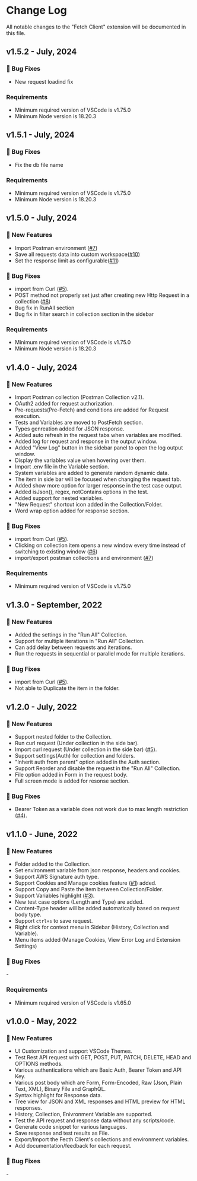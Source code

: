 # Change Log

All notable changes to the "Fetch Client" extension will be documented in this file.

## v1.5.2 - July, 2024
### 🐛 Bug Fixes
- New request loadind fix

### Requirements
- Minimum required version of VSCode is v1.75.0
- Minimum Node version is 18.20.3

## v1.5.1 - July, 2024
### 🐛 Bug Fixes
- Fix the db file name

### Requirements
- Minimum required version of VSCode is v1.75.0
- Minimum Node version is 18.20.3

## v1.5.0 - July, 2024
### 🎉 New Features
- Import Postman environment ([#7](https://github.com/Ganesan-Chandran/vscode-fetch-client/issues/7))
- Save all requests data into custom workspace([#10](https://github.com/Ganesan-Chandran/vscode-fetch-client/issues/10))
- Set the response limit as configurable([#11](https://github.com/Ganesan-Chandran/vscode-fetch-client/issues/11))

### 🐛 Bug Fixes
- import from Curl ([#5](https://github.com/Ganesan-Chandran/vscode-fetch-client/issues/5)).
- POST method not properly set just after creating new Http Request in a collection ([#8](https://github.com/Ganesan-Chandran/vscode-fetch-client/issues/8))
- Bug fix in RunAll section
- Bug fix in filter search in collection section in the sidebar

### Requirements
- Minimum required version of VSCode is v1.75.0
- Minimum Node version is 18.20.3

## v1.4.0 - July, 2024
### 🎉 New Features
- Import Postman collection (Postman Collection v2.1).
- OAuth2 added for request authorization.
- Pre-requests(Pre-Fetch) and conditions are added for Request execution.
- Tests and Variables are moved to PostFetch section.
- Types genreation added for JSON response.
- Added auto refresh in the request tabs when variables are modified.
- Added log for request and response in the output window.
- Added "View Log" button in the sidebar panel to open the log output window.
- Display the variables value when hovering over them.
- Import .env file in the Variable section.
- System variables are added to generate random dynamic data.
- The item in side bar will be focused when changing the request tab.
- Added show more option for larger response in the test case output.
- Added isJson(), regex, notContains options in the test.
- Added support for nested variables.
- "New Request" shortcut icon added in the Collection/Folder.
- Word wrap option added for response section.

### 🐛 Bug Fixes
- import from Curl ([#5](https://github.com/Ganesan-Chandran/vscode-fetch-client/issues/5)).
- Clicking on collection item opens a new window every time instead of switching to existing window ([#6](https://github.com/Ganesan-Chandran/vscode-fetch-client/issues/6))
- import/export postman collections and environment ([#7](https://github.com/Ganesan-Chandran/vscode-fetch-client/issues/7))


### Requirements
- Minimum required version of VSCode is v1.75.0

## v1.3.0 - September, 2022
### 🎉 New Features
- Added the settings in the "Run All" Collection.
- Support for multiple iterations in "Run All" Collection.
- Can add delay between requests and iterations.
- Run the requests in sequential or parallel mode for multiple iterations.

### 🐛 Bug Fixes

- import from Curl ([#5](https://github.com/Ganesan-Chandran/vscode-fetch-client/issues/5)).
- Not able to Duplicate the item in the folder.

## v1.2.0 - July, 2022
### 🎉 New Features
- Support nested folder to the Collection.
- Run curl request (Under collection in the side bar).
- Import curl request (Under collection in the side bar) ([#5](https://github.com/Ganesan-Chandran/vscode-fetch-client/issues/5)).
- Support settings(Auth) for collection and folders.
- "Inherit auth from parent" option added in the Auth section.
- Support Reorder and disable the request in the "Run All" Collection.
- File option added in Form in the request body.
- Full screen mode is added for resonse section.

### 🐛 Bug Fixes

- Bearer Token as a variable does not work due to max length restriction ([#4](https://github.com/Ganesan-Chandran/vscode-fetch-client/issues/4)).

## v1.1.0 - June, 2022
### 🎉 New Features
- Folder added to the Collection.
- Set environment variable from json response, headers and cookies.
- Support AWS Signature auth type.
- Support Cookies and Manage cookies feature ([#1](https://github.com/Ganesan-Chandran/vscode-fetch-client/issues/1)) added. 
- Support Copy and Paste the item between Collection/Folder.
- Support Variables highlight ([#3](https://github.com/Ganesan-Chandran/vscode-fetch-client/issues/3)).
- New test case options (Length and Type) are added.
- Content-Type header will be added automatically based on request body type.
- Support `ctrl+s` to save request.
- Right click for context menu in Sidebar (History, Collection and Variable).
- Menu items added (Manage Cookies, View Error Log and Extension Settings)

### 🐛 Bug Fixes

\-

### Requirements
- Minimum required version of VSCode is v1.65.0

## v1.0.0 - May, 2022
### 🎉 New Features
- UI Customization and support VSCode Themes.
- Test Rest API request with GET, POST, PUT, PATCH, DELETE, HEAD and OPTIONS methods.
- Various authentications which are Basic Auth, Bearer Token and API Key.
- Various post body which are Form, Form-Encoded, Raw (Json, Plain Text, XML), Binary File and GraphQL.
- Syntax highlight for Response data.
- Tree view for JSON and XML responses and HTML preview for HTML responses.
- History, Collection, Enivronment Variable are supported.
- Test the API request and response data without any scripts/code.
- Generate code snippet for various languages.
- Save response and test results as File.
- Export/Import the Fecth Client's collections and environment variables.
- Add documentation/feedback for each request. 

### 🐛 Bug Fixes

\-